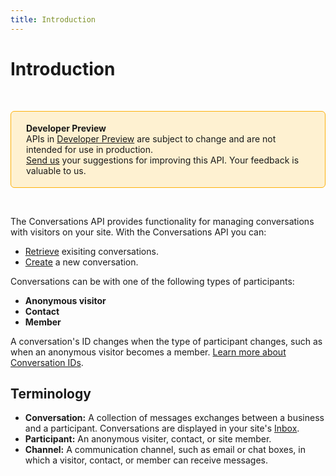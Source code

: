 ```yaml
---
title: Introduction
---
```


# Introduction

&nbsp;

<div style="background-color: #FEF1D1; padding: 18px 24px; border-radius: 6px; border: 1px solid #FDB10C; box-sizing: border-box; display: inline-block">
    <b>Developer Preview</b>
    <br/>
    <span>APIs in <a href="https://www.wix.com/velo/reference/api-overview/developer-preview">Developer Preview</a> are subject to change and are not intended for use in production.<br/><a href="mailto:velo-preview-feedback@wix.com">Send us</a> your suggestions for improving this API. Your feedback is valuable to us.</span>
</div>

&nbsp;

<!-- > __Note:__
> This module is [universal](/api-overview/api-versions#universal-modules).
> Functions in this module can run on both the backend and frontend,
> unless specified otherwise. -->

The Conversations API provides functionality for managing conversations with visitors on your site. 
With the Conversations API you can: 
- [Retrieve](/wix-inbox-v2/conversations/getconversation) exisiting conversations. 
- [Create](/wix-inbox-v2/conversations/gerorcreateconversation) a new conversation. 

Conversations can be with one of the following types of participants: 
- **Anonymous visitor**
- **Contact**
- **Member**

A conversation's ID changes when the type of participant changes, such as when an anonymous visitor becomes a member. [Learn more about Conversation IDs](/wix-inbox-v2/conversations/conversation-id).


## Terminology

- **Conversation:** A collection of messages exchanges between a business and a participant. Conversations are displayed in your site's [Inbox][inbox-deeplink]. 
- **Participant:** An anonymous visiter, contact, or site member. 
- **Channel:** A communication channel, such as email or chat boxes, in which a visitor, contact, or member can receive messages.



[inbox-deeplink]: https://www.wix.com/my-account/site-selector/?buttonText=Select%20Site&title=Select%20a%20Site&autoSelectOnSingleSite=true&actionUrl=https:%2F%2Fwww.wix.com%2Fdashboard%2F%7B%7BmetaSiteId%7D%7D%2Finbox